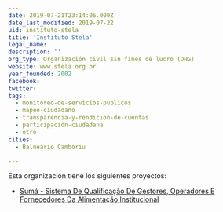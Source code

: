 ```yaml
---
date: 2019-07-21T23:14:06.000Z
date_last_modified: 2019-07-22
uid: instituto-stela
title: 'Instituto Stela'
legal_name: 
description: ''
org_type: Organización civil sin fines de lucro (ONG)
website: www.stela.org.br
year_founded: 2002
facebook: 
twitter: 
tags:
  - monitoreo-de-servicios-publicos
  - mapeo-ciudadano
  - transparencia-y-rendicion-de-cuentas
  - participación-ciudadana
  - otro
cities: 
  - Balneário Camboriu

---
```


Esta organización tiene los siguientes proyectos:

- [Sumá - Sistema De Qualificação De Gestores, Operadores E Fornecedores Da Alimentação Institucional](/proyectos/suma-sistema-de-qualificacão-de-gestores-operadores-e-fornecedores-da-alimentacão-institucional)
